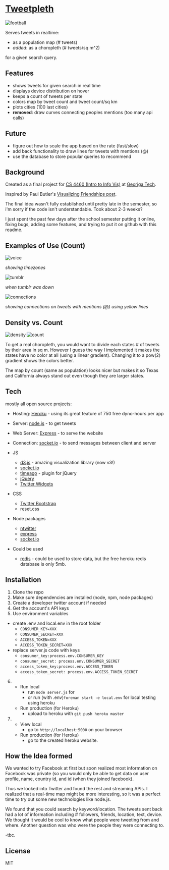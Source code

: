 [Tweetpleth]
=========

![football](http://i.imgur.com/z9IdPzf.png)

Serves tweets in realtime:

  - as a population map (# tweets)
  - *added*: as a choropleth (# tweets/sq m^2)

for a given search query.

Features
-----------

* shows tweets for given search in real time
* displays device distribution on hover
* keeps a count of tweets per state
* colors map by tweet count and tweet count/sq km
* plots cities (100 last cities)
* **removed**: draw curves connecting peoples mentions (too many api calls)

Future
-----------

* figure out how to scale the app based on the rate (fast/slow)
* add back functionality to draw lines for tweets with mentions (@)
* use the database to store popular queries to recommend

Background
-----------
Created as a final project for [CS 4460 (Intro to Info Vis)] at [Georiga Tech].

Inspired by Paul Butler's [Visualizing Friendships post](http://on.fb.me/hy6dmb).

The final idea wasn't fully established until pretty late in the semester, so i'm sorry if the code isn't understandable. Took about 2-3 weeks?

I just spent the past few days after the school semester putting it online, fixing bugs, adding some features, and trying to put it on github with this readme.

Examples of Use (Count)
-----------

![voice](http://i.imgur.com/1459q.png)

*showing timezones*

![tumblr](http://i.imgur.com/yd148.png)

*when tumblr was down*

![connections](http://i.imgur.com/seOML.png)

*showing connections on tweets with mentions (@) using yellow lines*

Density vs. Count
-
![density](http://i.imgur.com/UpDRZ.png)
![count](http://i.imgur.com/vrCCd.png)

To get a real choropleth, you would want to divide each states # of tweets by their area in sq m. However I guess the way I implemented it makes the states have no color at all (using a linear gradient). Changing it to a pow(2) gradient shows the colors better.

The map by count (same as population) looks nicer but makes it so Texas and California always stand out even though they are larger states.

Tech
-----------
mostly all open source projects:

* Hosting: [Heroku] - using its great feature of 750 free dyno-hours per app
* Server: [node.js] - to get tweets
* Web Server: [Express] - to serve the website
* Connection: [socket.io] - to send messages between client and server

* JS
    * [d3.js] - amazing visualization library (now v3!)
    * [socket.io]
    * [timeago] - plugin for jQuery
    - [jQuery]
    - [Twitter Widgets]
* CSS
    - [Twitter Bootstrap]
    - reset.css
* Node packages
    - [ntwitter]
    - [express]
    - [socket.io]
* Could be used
    - [redis] - could be used to store data, but the free heroku redis database is only 5mb.

Installation
--------------

1. Clone the repo
2. Make sure dependencies are installed (node, npm, node packages)
3. Create a developer twitter account if needed
4. Get the account's API keys
5. Use environment variables
 - create .env and local.env in the root folder
     - `CONSUMER_KEY=XXX`
     - `CONSUMER_SECRET=XXX`
     - `ACCESS_TOKEN=XXX`
     - `ACCESS_TOKEN_SECRET=XXX`
 - replace server.js code with keys
     - `consumer_key:process.env.CONSUMER_KEY`
     - `consumer_secret: process.env.CONSUMER_SECRET`
     - `access_token_key:process.env.ACCESS_TOKEN`
     - `access_token_secret: process.env.ACCESS_TOKEN_SECRET`
6.  - Run local
        -  run `node server.js` for
        - or run (with .env)`foreman start -e local.env` for local testing using heroku
    - Run production (for Heroku)
        - upload to heroku with `git push heroku master`
7.  - View local
        - go to `http://localhost:5000` on your browser
    - Run production (for Heroku)
        - go to the created heroku website.

How the Idea formed
--------------

We wanted to try Facebook at first but soon realized most information on Facebook was private (so you would only be able to get data on user profile, name, country id, and id (when they joined facebook).

Thus we looked into Twitter and found the rest and streaming APIs. I realized that a real-time map might be more interesting, so it was a perfect time to try out some new technologies like node.js.

We found that you could search by keyword/location. The tweets sent back had a lot of information including # followers, friends, location, text, device. We thought it would be cool to know what people were tweeting from and where. Another question was who were the people they were connecting to.

-tbc.

License
-

MIT

  [node.js]: http://nodejs.org
  [Twitter Bootstrap]: http://twitter.github.com/bootstrap/
  [jQuery]: http://jquery.com
  [express]: http://expressjs.com
  [timeago]: http://timeago.yarp.com/
  [socket.io]: http://socket.io/
  [d3.js]: http://d3js.org/
  [redis]: http://redis.io/
  [Twitter Widgets]: https://twitter.com/about/resources/buttons#tweet
  [ntwitter]: https://github.com/AvianFlu/ntwitter
  [Tweetpleth]: http://tweetpleth.herokuapp.com
  [Heroku]: http://heroku.com
  [CS 4460 (Intro to Info Vis)]: http://cs4460infovis.wordpress.com/
  [Georiga Tech]: http://www.gatech.edu/
